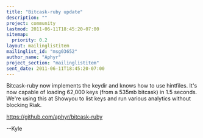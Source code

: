 ```yaml
---
title: "Bitcask-ruby update"
description: ""
project: community
lastmod: 2011-06-11T18:45:20-07:00
sitemap:
  priority: 0.2
layout: mailinglistitem
mailinglist_id: "msg03652"
author_name: "Aphyr"
project_section: "mailinglistitem"
sent_date: 2011-06-11T18:45:20-07:00
---
```



Bitcask-ruby now implements the keydir and knows how to use hintfiles. 
It's now capable of loading 62,000 keys (from a 535mb bitcask) in 1.5 
seconds. We're using this at Showyou to list keys and run various 
analytics without blocking Riak.


https://github.com/aphyr/bitcask-ruby

--Kyle

